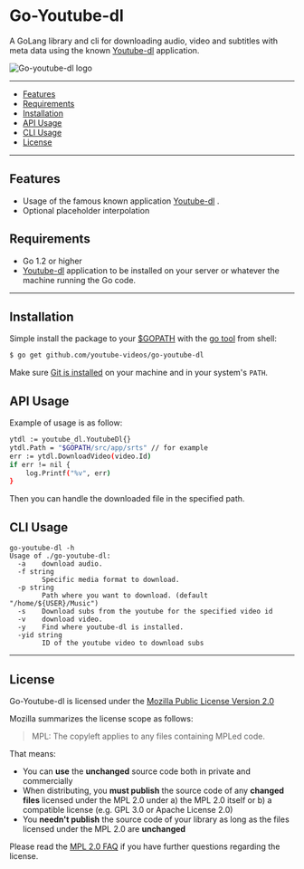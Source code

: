 # Go-Youtube-dl
A GoLang library and cli for downloading audio, video and subtitles with meta data using the known [Youtube-dl](https://rg3.github.io/youtube-dl/) application.

![Go-youtube-dl logo](https://golang.org/doc/gopher/appenginegopher.jpg "Golang Gopher")

---------------------------------------
* [Features](#features)
* [Requirements](#requirements)
* [Installation](#installation)
* [API Usage](#api-usage)
* [CLI Usage](#cli-usage)
* [License](#license)

---------------------------------------

## Features
* Usage of the famous known application [Youtube-dl](https://rg3.github.io/youtube-dl/) .
* Optional placeholder interpolation

## Requirements
* Go 1.2 or higher
* [Youtube-dl](https://rg3.github.io/youtube-dl/) application to be installed on your server or whatever the machine running the Go code.

---------------------------------------

## Installation
Simple install the package to your [$GOPATH](https://github.com/golang/go/wiki/GOPATH "GOPATH") with the [go tool](https://golang.org/cmd/go/ "go command") from shell:
```bash
$ go get github.com/youtube-videos/go-youtube-dl
```
Make sure [Git is installed](https://git-scm.com/downloads) on your machine and in your system's `PATH`.

## API Usage
Example of usage is as follow:
```bash
ytdl := youtube_dl.YoutubeDl{}
ytdl.Path = "$GOPATH/src/app/srts" // for example
err := ytdl.DownloadVideo(video.Id)
if err != nil {
    log.Printf("%v", err)
}
```
Then you can handle the downloaded file in the specified path.

## CLI Usage
```
go-youtube-dl -h
Usage of ./go-youtube-dl:
  -a    download audio.
  -f string
        Specific media format to download.
  -p string
        Path where you want to download. (default "/home/${USER}/Music")
  -s    Download subs from the youtube for the specified video id
  -v    download video.
  -y    Find where youtube-dl is installed.
  -yid string
        ID of the youtube video to download subs
```
---------------------------------------

## License
Go-Youtube-dl is licensed under the [Mozilla Public License Version 2.0](https://raw.github.com/go-sql-driver/mysql/master/LICENSE)

Mozilla summarizes the license scope as follows:
> MPL: The copyleft applies to any files containing MPLed code.


That means:
* You can **use** the **unchanged** source code both in private and commercially
* When distributing, you **must publish** the source code of any **changed files** licensed under the MPL 2.0 under a) the MPL 2.0 itself or b) a compatible license (e.g. GPL 3.0 or Apache License 2.0)
* You **needn't publish** the source code of your library as long as the files licensed under the MPL 2.0 are **unchanged**

Please read the [MPL 2.0 FAQ](https://www.mozilla.org/en-US/MPL/2.0/FAQ/) if you have further questions regarding the license.

